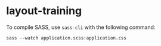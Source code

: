# layout-training

To compile SASS, use `sass-cli` with the following command:

```ssh
sass --watch application.scss:application.css
```

